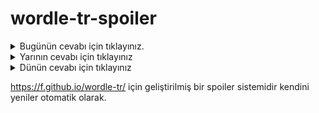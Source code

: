 # wordle-tr-spoiler

<details>
  <summary>Bugünün cevabı için tıklayınız.</summary>
  <br>
    <b> malik </b>
</details>

<details>
  <summary>Yarının cevabı için tıklayınız</summary>
  <br>
   <b> tapon </b>
</details>

<details>
  <summary>Dünün cevabı için tıklayınız </summary>
  <br>
  <b> çaput </b>
</details>

https://f.github.io/wordle-tr/ için geliştirilmiş bir spoiler sistemidir kendini yeniler otomatik olarak.

